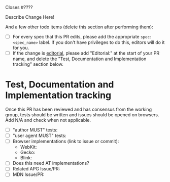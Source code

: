 Closes #????

Describe Change Here!

And a few other todo items (delete this section after performing them):
* [ ] For every spec that this PR edits, please add the appropriate `spec:<spec_name>` label. If you don't have privileges to do this, editors will do it for you.
* [ ] If the change is [editorial](https://github.com/w3c/aria/blob/main/documentation/process.md#editorial-changes), please add "Editorial:" at the start of your PR name, and delete the "Test, Documentation and Implementation tracking" section below.

# Test, Documentation and Implementation tracking
Once this PR has been reviewed and has consensus from the working group, tests should be written and issues should be opened on browsers. Add N/A and check when not applicable.

* [ ] "author MUST" tests:
* [ ] "user agent MUST" tests:
* [ ] Browser implementations (link to issue or commit):
   * WebKit:
   * Gecko:
   * Blink:
* [ ] Does this need AT implementations?
* [ ] Related APG Issue/PR:
* [ ] MDN Issue/PR:
